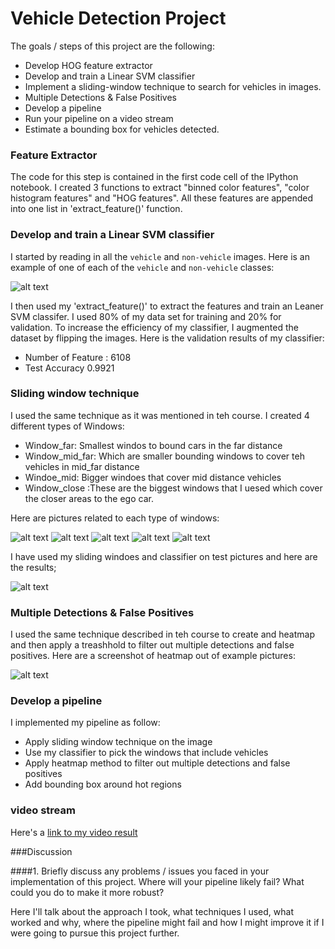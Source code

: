 
# Vehicle Detection Project

The goals / steps of this project are the following:

* Develop HOG feature extractor
* Develop and train a Linear SVM classifier
* Implement a sliding-window technique to search for vehicles in images.
* Multiple Detections & False Positives
* Develop a pipeline
* Run your pipeline on a video stream 
* Estimate a bounding box for vehicles detected.

[//]: # (Image References)
[image1]: ./examples/car_not_car.png
[image2]: ./output_images/windows_far.png
[image3]: ./output_images/windows_mid_far.png
[image4]: ./output_images/windows_mid.png
[image5]: ./output_images/windows_close.png
[image6]: ./output_images/windows.png
[image7]: ./output_images/processed_image.png

[image8]: ./examples/heat_map.jpg
[video1]: ./project_video.mp4



### Feature Extractor

The code for this step is contained in the first code cell of the IPython notebook. I created 3 functions to extract "binned color features",
 "color histogram features" and "HOG features". All these features are appended into one list in 'extract_feature()' function.

### Develop and train a Linear SVM classifier
I started by reading in all the `vehicle` and `non-vehicle` images.  Here is an example of one of each of the `vehicle` and `non-vehicle` classes:

![alt text][image1]

I then used my 'extract_feature()' to extract the features and train an Leaner SVM classifer. I used 80% of my data set for training and 20% 
for validation. To increase the efficiency of my classifier, I augmented the dataset by flipping the images. Here is the validation results of my classifier:


* Number of Feature : 6108
* Test Accuracy  0.9921

### Sliding window technique
I used the same technique as it was mentioned in teh course. I created 4 different types of Windows:

* Window_far: Smallest windos to bound cars in the far distance
* Window_mid_far: Which are smaller bounding windows to cover teh vehicles in mid_far distance
* Windoe_mid: Bigger windoes that cover mid distance vehicles 
* Window_close :These are the biggest windows that I uesed which cover the closer areas to the ego car.

Here are pictures related to each type of windows:

![alt text][image2] <!-- .element height="50%" width="50%" -->
![alt text][image3]
![alt text][image4]
![alt text][image5]
![alt text][image6]

I have used my sliding windoes and classifier on test pictures and here are the results;


![alt text][image7]

### Multiple Detections & False Positives
I used the same technique described in teh course to create and heatmap and then apply a treashhold to filter out multiple detections 
and false positives. Here are a screenshot of heatmap out of example pictures:

![alt text][image8]


### Develop a pipeline
I implemented my pipeline as follow:
* Apply sliding window technique on the image
* Use my classifier to pick the windows that include vehicles
* Apply heatmap method to filter out multiple detections and false positives
* Add bounding box around hot regions


### video stream 
Here's a [link to my video result](./project_video_output.mp4)


###Discussion

####1. Briefly discuss any problems / issues you faced in your implementation of this project.  Where will your pipeline likely fail?  What could you do to make it more robust?

Here I'll talk about the approach I took, what techniques I used, what worked and why, where the pipeline might fail and how I might improve it if I were going to pursue this project further.  

